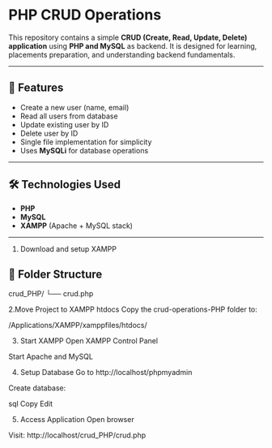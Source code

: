 # PHP CRUD Operations

This repository contains a simple **CRUD (Create, Read, Update, Delete) application** using **PHP and MySQL** as backend. It is designed for learning, placements preparation, and understanding backend fundamentals.

---

## 🚀 Features

- Create a new user (name, email)
- Read all users from database
- Update existing user by ID
- Delete user by ID
- Single file implementation for simplicity
- Uses **MySQLi** for database operations

---

## 🛠️ Technologies Used

- **PHP**
- **MySQL**
- **XAMPP** (Apache + MySQL stack)

---
1. Download and setup XAMPP

## 📂 Folder Structure

crud_PHP/
└── crud.php

2.Move Project to XAMPP htdocs
Copy the crud-operations-PHP folder to:

/Applications/XAMPP/xamppfiles/htdocs/

3. Start XAMPP
Open XAMPP Control Panel

Start Apache and MySQL

4. Setup Database
Go to http://localhost/phpmyadmin

Create database:

sql
Copy
Edit

5. Access Application
Open browser

Visit: http://localhost/crud_PHP/crud.php


